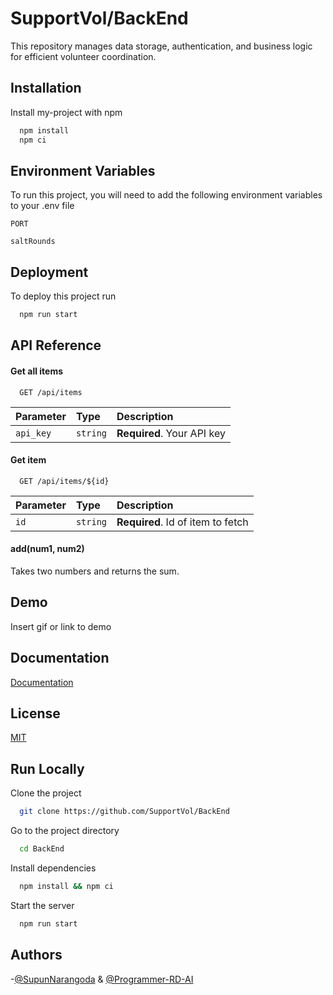 # SupportVol/BackEnd

This repository manages data storage, authentication, and business logic for efficient volunteer coordination.

## Installation

Install my-project with npm

```bash
  npm install
  npm ci
```

## Environment Variables

To run this project, you will need to add the following environment variables to your .env file

`PORT`

`saltRounds`

## Deployment

To deploy this project run

```bash
  npm run start
```

## API Reference

#### Get all items

```http
  GET /api/items
```

| Parameter | Type     | Description                |
| :-------- | :------- | :------------------------- |
| `api_key` | `string` | **Required**. Your API key |

#### Get item

```http
  GET /api/items/${id}
```

| Parameter | Type     | Description                       |
| :-------- | :------- | :-------------------------------- |
| `id`      | `string` | **Required**. Id of item to fetch |

#### add(num1, num2)

Takes two numbers and returns the sum.

## Demo

Insert gif or link to demo

## Documentation

[Documentation](https://linktodocumentation)

## License

[MIT](https://choosealicense.com/licenses/mit/)

## Run Locally

Clone the project

```bash
  git clone https://github.com/SupportVol/BackEnd
```

Go to the project directory

```bash
  cd BackEnd
```

Install dependencies

```bash
  npm install && npm ci
```

Start the server

```bash
  npm run start
```

## Authors

-[@SupunNarangoda](https://www.github.com/SupunNarangoda) & [@Programmer-RD-AI](https://www.github.com/Programmer-RD-AI)
